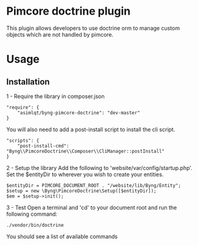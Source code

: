 # Pimcore doctrine plugin

This plugin allows developers to use doctrine orm to manage custom objects which are not handled by pimcore.

# Usage

## Installation

1 - Require the library in composer.json
```
"require": {
    "asimlqt/byng-pimcore-doctrine": "dev-master"
}
```
You will also need to add a post-install script to install the cli script.
```
"scripts": {
    "post-install-cmd": "Byng\\PimcoreDoctrine\\Composer\\CliManager::postInstall"
}
```

2 - Setup the library
Add the following to 'website/var/config/startup.php'. Set the $entityDir to wherever you wish to create your entities.
```
$entityDir = PIMCORE_DOCUMENT_ROOT . "/website/lib/Byng/Entity";
$setup = new \Byng\PimcoreDoctrine\Setup([$entityDir]);
$em = $setup->init();
```

3 - Test
Open a terminal and 'cd' to your document root and run the following command:
```
./vendor/bin/doctrine
```
You should see a list of available commands